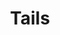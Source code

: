 ---
blog: https://tails.boum.org/news/index.en.html
logohandle: boum_tails
sort: tails
title: Tails
twitter: https://x.com/tails_live
website: https://tails.boum.org/
---